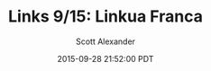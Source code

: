 ---
layout: podcast
title: "Links 9/15: Linkua Franca"
author: Scott Alexander
description: https://slatestarcodex.com/2015/09/28/links-915-linkua-franca/
date: 2015-09-28 21:52:00 PDT
length: 2357581
duration: 589
guid: links-915-linkua-franca
---